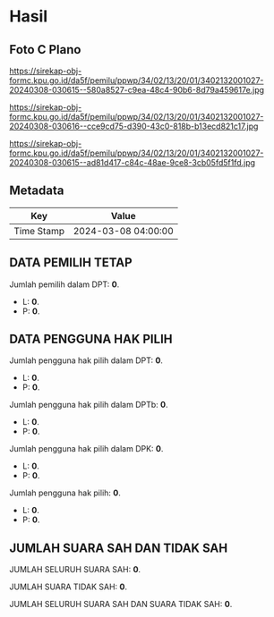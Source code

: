 # Hasil

## Foto C Plano

https://sirekap-obj-formc.kpu.go.id/da5f/pemilu/ppwp/34/02/13/20/01/3402132001027-20240308-030615--580a8527-c9ea-48c4-90b6-8d79a459617e.jpg

https://sirekap-obj-formc.kpu.go.id/da5f/pemilu/ppwp/34/02/13/20/01/3402132001027-20240308-030616--cce9cd75-d390-43c0-818b-b13ecd821c17.jpg

https://sirekap-obj-formc.kpu.go.id/da5f/pemilu/ppwp/34/02/13/20/01/3402132001027-20240308-030615--ad81d417-c84c-48ae-9ce8-3cb05fd5f1fd.jpg


## Metadata

| Key        | Value               |
| ---------- | ------------------- |
| Time Stamp | 2024-03-08 04:00:00 |


## DATA PEMILIH TETAP

Jumlah pemilih dalam DPT: **0**.
 * L: **0**.
 * P: **0**.

## DATA PENGGUNA HAK PILIH

Jumlah pengguna hak pilih dalam DPT: **0**.
 * L: **0**.
 * P: **0**.

Jumlah pengguna hak pilih dalam DPTb: **0**.
 * L: **0**.
 * P: **0**.

Jumlah pengguna hak pilih dalam DPK: **0**.
 * L: **0**.
 * P: **0**.

Jumlah pengguna hak pilih: **0**.
 * L: **0**.
 * P: **0**.

## JUMLAH SUARA SAH DAN TIDAK SAH

JUMLAH SELURUH SUARA SAH: **0**.

JUMLAH SUARA TIDAK SAH: **0**.

JUMLAH SELURUH SUARA SAH DAN SUARA TIDAK SAH: **0**.


